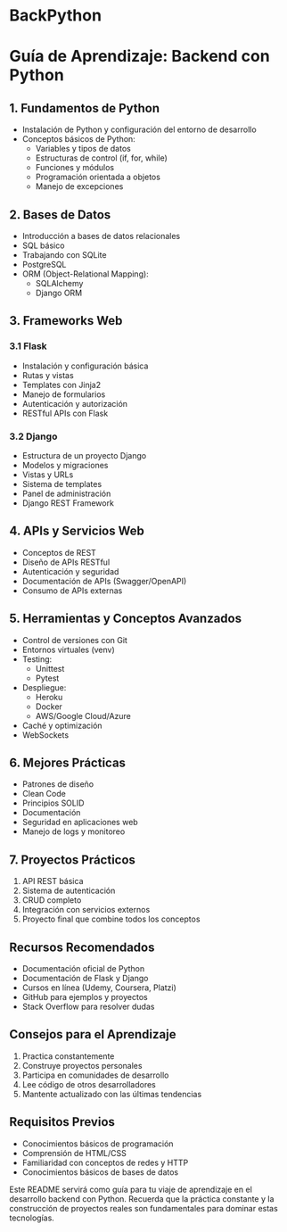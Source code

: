 # BackPython



          
# Guía de Aprendizaje: Backend con Python

## 1. Fundamentos de Python
- Instalación de Python y configuración del entorno de desarrollo
- Conceptos básicos de Python:
  - Variables y tipos de datos
  - Estructuras de control (if, for, while)
  - Funciones y módulos
  - Programación orientada a objetos
  - Manejo de excepciones

## 2. Bases de Datos
- Introducción a bases de datos relacionales
- SQL básico
- Trabajando con SQLite
- PostgreSQL
- ORM (Object-Relational Mapping):
  - SQLAlchemy
  - Django ORM

## 3. Frameworks Web
### 3.1 Flask
- Instalación y configuración básica
- Rutas y vistas
- Templates con Jinja2
- Manejo de formularios
- Autenticación y autorización
- RESTful APIs con Flask

### 3.2 Django
- Estructura de un proyecto Django
- Modelos y migraciones
- Vistas y URLs
- Sistema de templates
- Panel de administración
- Django REST Framework

## 4. APIs y Servicios Web
- Conceptos de REST
- Diseño de APIs RESTful
- Autenticación y seguridad
- Documentación de APIs (Swagger/OpenAPI)
- Consumo de APIs externas

## 5. Herramientas y Conceptos Avanzados
- Control de versiones con Git
- Entornos virtuales (venv)
- Testing:
  - Unittest
  - Pytest
- Despliegue:
  - Heroku
  - Docker
  - AWS/Google Cloud/Azure
- Caché y optimización
- WebSockets

## 6. Mejores Prácticas
- Patrones de diseño
- Clean Code
- Principios SOLID
- Documentación
- Seguridad en aplicaciones web
- Manejo de logs y monitoreo

## 7. Proyectos Prácticos
1. API REST básica
2. Sistema de autenticación
3. CRUD completo
4. Integración con servicios externos
5. Proyecto final que combine todos los conceptos

## Recursos Recomendados
- Documentación oficial de Python
- Documentación de Flask y Django
- Cursos en línea (Udemy, Coursera, Platzi)
- GitHub para ejemplos y proyectos
- Stack Overflow para resolver dudas

## Consejos para el Aprendizaje
1. Practica constantemente
2. Construye proyectos personales
3. Participa en comunidades de desarrollo
4. Lee código de otros desarrolladores
5. Mantente actualizado con las últimas tendencias

## Requisitos Previos
- Conocimientos básicos de programación
- Comprensión de HTML/CSS
- Familiaridad con conceptos de redes y HTTP
- Conocimientos básicos de bases de datos

Este README servirá como guía para tu viaje de aprendizaje en el desarrollo backend con Python. Recuerda que la práctica constante y la construcción de proyectos reales son fundamentales para dominar estas tecnologías.

        
